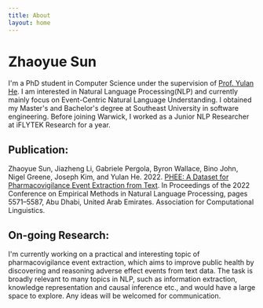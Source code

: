 ```yaml
---
title: About
layout: home
---
```

# Zhaoyue Sun

I'm a PhD student in Computer Science under the supervision of [Prof. Yulan He](https://www.kcl.ac.uk/people/yulan-he). I am interested in Natural Language Processing(NLP) and currently mainly focus on Event-Centric Natural Language Understanding.
I obtained my Master's and Bachelor's degree at Southeast University in software engineering. Before joining Warwick, I worked as a Junior NLP Researcher at iFLYTEK Research for a year.

## Publication:
Zhaoyue Sun, Jiazheng Li, Gabriele Pergola, Byron Wallace, Bino John, Nigel Greene, Joseph Kim, and Yulan He. 2022. [PHEE: A Dataset for Pharmacovigilance Event Extraction from Text](https://aclanthology.org/2022.emnlp-main.376/). In Proceedings of the 2022 Conference on Empirical Methods in Natural Language Processing, pages 5571–5587, Abu Dhabi, United Arab Emirates. Association for Computational Linguistics.

## On-going Research:
I'm currently working on a practical and interesting topic of pharmacovigilance event extraction, which aims to improve public health by discovering and reasoning adverse effect events from text data. The task is broadly relevant to many topics in NLP, such as information extraction, knowledge representation and causal inference etc., and would have a large space to explore. Any ideas will be welcomed for communication.
